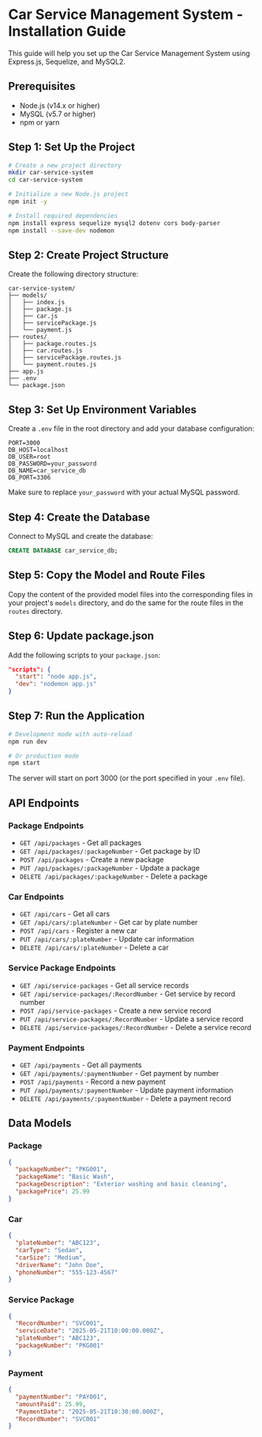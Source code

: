 # Car Service Management System - Installation Guide

This guide will help you set up the Car Service Management System using Express.js, Sequelize, and MySQL2.

## Prerequisites

- Node.js (v14.x or higher)
- MySQL (v5.7 or higher)
- npm or yarn

## Step 1: Set Up the Project

```bash
# Create a new project directory
mkdir car-service-system
cd car-service-system

# Initialize a new Node.js project
npm init -y

# Install required dependencies
npm install express sequelize mysql2 dotenv cors body-parser
npm install --save-dev nodemon
```

## Step 2: Create Project Structure

Create the following directory structure:

```
car-service-system/
├── models/
│   ├── index.js
│   ├── package.js
│   ├── car.js
│   ├── servicePackage.js
│   └── payment.js
├── routes/
│   ├── package.routes.js
│   ├── car.routes.js
│   ├── servicePackage.routes.js
│   └── payment.routes.js
├── app.js
├── .env
└── package.json
```

## Step 3: Set Up Environment Variables

Create a `.env` file in the root directory and add your database configuration:

```
PORT=3000
DB_HOST=localhost
DB_USER=root
DB_PASSWORD=your_password
DB_NAME=car_service_db
DB_PORT=3306
```

Make sure to replace `your_password` with your actual MySQL password.

## Step 4: Create the Database

Connect to MySQL and create the database:

```sql
CREATE DATABASE car_service_db;
```

## Step 5: Copy the Model and Route Files

Copy the content of the provided model files into the corresponding files in your project's `models` directory, and do the same for the route files in the `routes` directory.

## Step 6: Update package.json

Add the following scripts to your `package.json`:

```json
"scripts": {
  "start": "node app.js",
  "dev": "nodemon app.js"
}
```

## Step 7: Run the Application

```bash
# Development mode with auto-reload
npm run dev

# Or production mode
npm start
```

The server will start on port 3000 (or the port specified in your `.env` file).

## API Endpoints

### Package Endpoints
- `GET /api/packages` - Get all packages
- `GET /api/packages/:packageNumber` - Get package by ID
- `POST /api/packages` - Create a new package
- `PUT /api/packages/:packageNumber` - Update a package
- `DELETE /api/packages/:packageNumber` - Delete a package

### Car Endpoints
- `GET /api/cars` - Get all cars
- `GET /api/cars/:plateNumber` - Get car by plate number
- `POST /api/cars` - Register a new car
- `PUT /api/cars/:plateNumber` - Update car information
- `DELETE /api/cars/:plateNumber` - Delete a car

### Service Package Endpoints
- `GET /api/service-packages` - Get all service records
- `GET /api/service-packages/:RecordNumber` - Get service by record number
- `POST /api/service-packages` - Create a new service record
- `PUT /api/service-packages/:RecordNumber` - Update a service record
- `DELETE /api/service-packages/:RecordNumber` - Delete a service record

### Payment Endpoints
- `GET /api/payments` - Get all payments
- `GET /api/payments/:paymentNumber` - Get payment by number
- `POST /api/payments` - Record a new payment
- `PUT /api/payments/:paymentNumber` - Update payment information
- `DELETE /api/payments/:paymentNumber` - Delete a payment record

## Data Models

### Package
```json
{
  "packageNumber": "PKG001",
  "packageName": "Basic Wash",
  "packageDescription": "Exterior washing and basic cleaning",
  "packagePrice": 25.99
}
```

### Car
```json
{
  "plateNumber": "ABC123",
  "carType": "Sedan",
  "carSize": "Medium",
  "driverName": "John Doe",
  "phoneNumber": "555-123-4567"
}
```

### Service Package
```json
{
  "RecordNumber": "SVC001",
  "serviceDate": "2025-05-21T10:00:00.000Z",
  "plateNumber": "ABC123",
  "packageNumber": "PKG001"
}
```

### Payment
```json
{
  "paymentNumber": "PAY001",
  "amountPaid": 25.99,
  "PaymentDate": "2025-05-21T10:30:00.000Z",
  "RecordNumber": "SVC001"
}
```